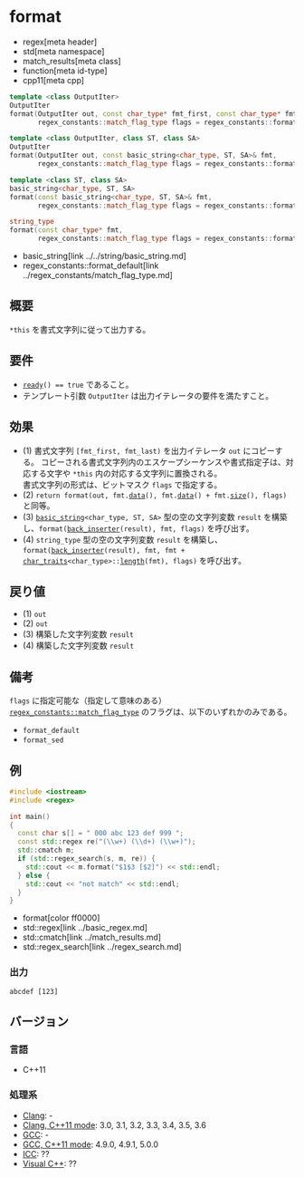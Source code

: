 # format
* regex[meta header]
* std[meta namespace]
* match_results[meta class]
* function[meta id-type]
* cpp11[meta cpp]

```cpp
template <class OutputIter>
OutputIter
format(OutputIter out, const char_type* fmt_first, const char_type* fmt_last,
       regex_constants::match_flag_type flags = regex_constants::format_default) const; // (1)

template <class OutputIter, class ST, class SA>
OutputIter
format(OutputIter out, const basic_string<char_type, ST, SA>& fmt,
       regex_constants::match_flag_type flags = regex_constants::format_default) const; // (2)

template <class ST, class SA>
basic_string<char_type, ST, SA>
format(const basic_string<char_type, ST, SA>& fmt,
       regex_constants::match_flag_type flags = regex_constants::format_default) const; // (3)

string_type
format(const char_type* fmt,
       regex_constants::match_flag_type flags = regex_constants::format_default) const; // (4)
```
* basic_string[link ../../string/basic_string.md]
* regex_constants::format_default[link ../regex_constants/match_flag_type.md]


## 概要
`*this` を書式文字列に従って出力する。


## 要件
- [`ready`](ready.md)`() == true` であること。
- テンプレート引数 `OutputIter` は出力イテレータの要件を満たすこと。


## 効果
- (1) 書式文字列 `[fmt_first, fmt_last)` を出力イテレータ `out` にコピーする。
    コピーされる書式文字列内のエスケープシーケンスや書式指定子は、対応する文字や `*this` 内の対応する文字列に置換される。  
    書式文字列の形式は、ビットマスク `flags` で指定する。
- (2) `return format(out, fmt.`[`data`](../../string/basic_string/data.md)`(), fmt.`[`data`](../../string/basic_string/data.md)`() + fmt.`[`size`](../../string/basic_string/size.md)`(), flags)` と同等。
- (3) [`basic_string`](../../string/basic_string.md)`<char_type, ST, SA>` 型の空の文字列変数 `result` を構築し、`format(`[`back_inserter`](../../iterator/back_inserter.md)`(result), fmt, flags)` を呼び出す。
- (4) `string_type` 型の空の文字列変数 `result` を構築し、`format(`[`back_inserter`](../../iterator/back_inserter.md)`(result), fmt, fmt +` [`char_traits`](../../string/char_traits.md)`<char_type>::`[`length`](../../string/char_traits/length.md)`(fmt), flags)` を呼び出す。


## 戻り値
- (1) `out`
- (2) `out`
- (3) 構築した文字列変数 `result`
- (4) 構築した文字列変数 `result`


## 備考
`flags` に指定可能な（指定して意味のある） [`regex_constants::match_flag_type`](../regex_constants/match_flag_type.md) のフラグは、以下のいずれかのみである。

- `format_default`
- `format_sed`


## 例
```cpp
#include <iostream>
#include <regex>

int main()
{
  const char s[] = " 000 abc 123 def 999 ";
  const std::regex re("(\\w+) (\\d+) (\\w+)");
  std::cmatch m;
  if (std::regex_search(s, m, re)) {
    std::cout << m.format("$1$3 [$2]") << std::endl;
  } else {
    std::cout << "not match" << std::endl;
  }
}
```
* format[color ff0000]
* std::regex[link ../basic_regex.md]
* std::cmatch[link ../match_results.md]
* std::regex_search[link ../regex_search.md]

### 出力
```
abcdef [123]
```


## バージョン
### 言語
- C++11

### 処理系
- [Clang](/implementation.md#clang): -
- [Clang, C++11 mode](/implementation.md#clang): 3.0, 3.1, 3.2, 3.3, 3.4, 3.5, 3.6
- [GCC](/implementation.md#gcc): -
- [GCC, C++11 mode](/implementation.md#gcc): 4.9.0, 4.9.1, 5.0.0
- [ICC](/implementation.md#icc): ??
- [Visual C++](/implementation.md#visual_cpp): ??
